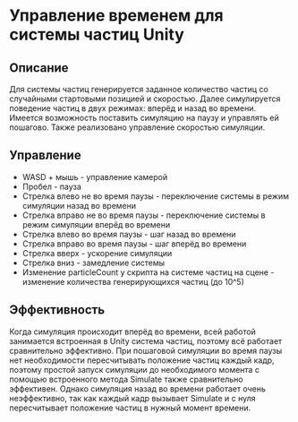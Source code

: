 # Управление временем для системы частиц Unity
## Описание
Для системы частиц генерируется заданное количество частиц со случайными стартовыми позицией и скоростью.
Далее симулируется поведение частиц в двух режимах: вперёд и назад во времени.
Имеется возможность поставить симуляцию на паузу и управлять ей пошагово.
Также реализовано управление скоростью симуляции.
## Управление
- WASD + мышь - управление камерой
- Пробел - пауза
- Стрелка влево не во время паузы - переключение системы в режим симуляции назад во времени
- Стрелка вправо не во время паузы - переключение системы в режим симуляции вперёд во времени
- Стрелка влево во время паузы - шаг назад во времени
- Стрелка вправо во время паузы - шаг вперёд во времени
- Стрелка вверх - ускорение симуляции
- Стрелка вниз - замедление системы
- Изменение particleCount у скрипта на системе частиц на сцене - изменение количества генерирующихся частиц (до 10^5)
## Эффективность
Когда симуляция происходит вперёд во времени, всей работой занимается встроенная в Unity система частиц, поэтому всё работает сравнительно эффективно.
При пошаговой симуляции во время паузы нет необходимости пересчитывать положение частиц каждый кадр, поэтому простой запуск симуляции до необходимого момента с помощью встроенного метода Simulate также сравнительно эффективен.
Однако симуляция назад во времени работает очень неэффективно, так как каждый кадр вызывает Simulate и с нуля пересчитывает положение частиц в нужный момент времени.
